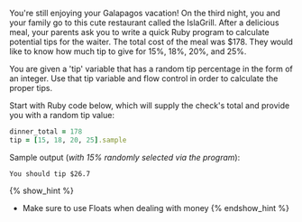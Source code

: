 You're still enjoying your Galapagos vacation! On the third night,
you and your family go to this cute restaurant called the IslaGrill.  After a
delicious meal, your parents ask you to write a quick Ruby program to calculate potential tips
for the waiter.  The total cost of the meal was $178.  They would like to know how much tip to give
for 15%, 18%, 20%, and 25%.

You are given a 'tip' variable that has a random tip percentage in the form of an integer.  Use that tip
variable and flow control in order to calculate the proper tips.

Start with Ruby code below, which will supply the check's total and provide you with a random tip value:

```ruby
dinner_total = 178
tip = [15, 18, 20, 25].sample
```

Sample output (*with 15% randomly selected via the program*):

```no-highlight
You should tip $26.7
```

{% show_hint %}
- Make sure to use Floats when dealing with money
{% endshow_hint %}
